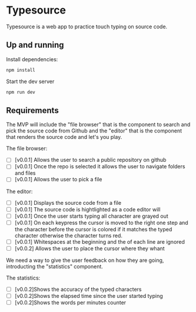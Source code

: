 # Typesource

Typesource is a web app to practice touch typing on source code.

## Up and running

Install dependencies:

```bash
npm install
```

Start the dev server

```bash
npm run dev
```

## Requirements

The MVP will include the "file browser" that is the component to search and pick the source code from Github and the
"editor" that is the component that renders the source code and let's you play.

The file browser:

- [ ] [v0.0.1] Allows the user to search a public repository on github
- [ ] [v0.0.1] Once the repo is selected it allows the user to navigate folders and files
- [ ] [v0.0.1] Allows the user to pick a file

The editor:

- [ ] [v0.0.1] Displays the source code from a file
- [ ] [v0.0.1] The source code is hightlighted as a code editor will
- [ ] [v0.0.1] Once the user starts typing all character are grayed out
- [ ] [v0.0.1] On each keypress the cursor is moved to the right one step and the character before the cursor is colored if it
      matches the typed character otherwise the character turns red.
- [ ] [v0.0.1] Whitespaces at the beginning and the of each line are ignored
- [ ] [v0.0.2] Allows the user to place the cursor where they whant

We need a way to give the user feedback on how they are going, introducting the "statistics" component.

The statistics:

- [ ] [v0.0.2]Shows the accuracy of the typed characters
- [ ] [v0.0.2]Shows the elapsed time since the user started typing
- [ ] [v0.0.2]Shows the words per minutes counter
